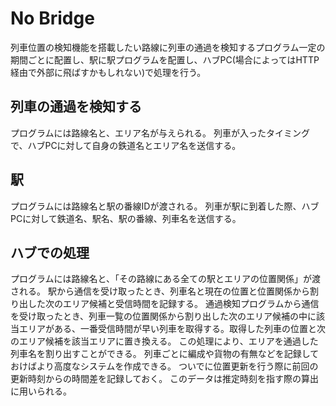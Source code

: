 # No Bridge
列車位置の検知機能を搭載したい路線に列車の通過を検知するプログラム一定の期間ごとに配置し、駅に駅プログラムを配置し、ハブPC(場合によってはHTTP経由で外部に飛ばすかもしれない)で処理を行う。
## 列車の通過を検知する
プログラムには路線名と、エリア名が与えられる。
列車が入ったタイミングで、ハブPCに対して自身の鉄道名とエリア名を送信する。
## 駅
プログラムには路線名と駅の番線IDが渡される。
列車が駅に到着した際、ハブPCに対して鉄道名、駅名、駅の番線、列車名を送信する。
## ハブでの処理
プログラムには路線名と、「その路線にある全ての駅とエリアの位置関係」が渡される。
駅から通信を受け取ったとき、列車名と現在の位置と位置関係から割り出した次のエリア候補と受信時間を記録する。
通過検知プログラムから通信を受け取ったとき、列車一覧の位置関係から割り出した次のエリア候補の中に該当エリアがある、一番受信時間が早い列車を取得する。取得した列車の位置と次のエリア候補を該当エリアに置き換える。
この処理により、エリアを通過した列車名を割り出すことができる。
列車ごとに編成や貨物の有無などを記録しておけばより高度なシステムを作成できる。
ついでに位置更新を行う際に前回の更新時刻からの時間差を記録しておく。
このデータは推定時刻を指す際の算出に用いられる。